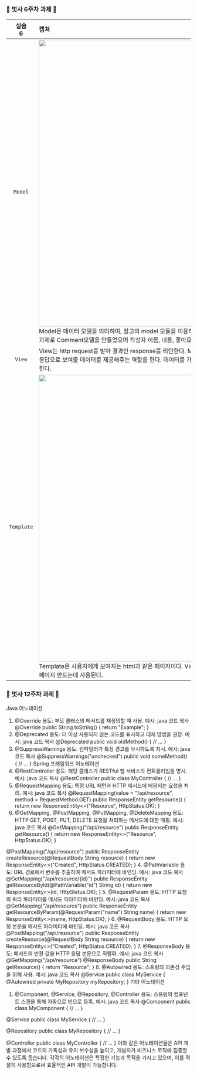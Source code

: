 <br><br>
### 🦁 멋사 6주차 과제 🦁

| 실습 <br> 6 | 캡쳐 | 
|:------:|:------|
|`Model`| <img width="782" src="https://github.com/Likelion-at-SMWU-12th/LeeHyoRim/assets/127765134/43ea0127-c049-4060-a413-ce315195efad"> <br>Model은 데이터 모델을 의미하며, 장고의 model 모듈을 이용하여 DB의 테이블과 일치하는 데이터 구조를 정의한다. <br> 과제로 Comment모델을 만들었으며 작성자 이름, 내용, 좋아요 수, 싫어요 수가 요소로 포함 됨.|
|`View`| View는 http request를 받아 결과인 response를 리턴한다. Model을 통해 필요한 데이터에 접근해 Template에게 응답으로 보여줄 데이터를 제공해주는 역할을 한다. 데이터를 가공하는 로직은 views.py 파일에서 코드를 작성해 처리한다.|
|`Template`|  <img width="782" src="https://github.com/Likelion-at-SMWU-12th/LeeHyoRim/assets/127765134/3ad4688e-cb3c-4acc-b07b-f1f6bbc72719"> <br>Template은 사용자에게 보여지는 html과 같은 페이지이다. View로부터 전달된 데이터를 템플릿에 적용하여 동적 웹 페이지 만드는데 사용된다. |

### 🦁 멋사 12주차 과제 🦁
Java 어노테이션
1. @Override
용도: 부모 클래스의 메서드를 재정의할 때 사용.
예시:
java
코드 복사
@Override
public String toString() {
    return "Example";
}
2. @Deprecated
용도: 더 이상 사용되지 않는 코드를 표시하고 대체 방법을 권장.
예시:
java
코드 복사
@Deprecated
public void oldMethod() {
    // ...
}
3. @SuppressWarnings
용도: 컴파일러가 특정 경고를 무시하도록 지시.
예시:
java
코드 복사
@SuppressWarnings("unchecked")
public void someMethod() {
    // ...
}
Spring 프레임워크 어노테이션
1. @RestController
용도: 해당 클래스가 RESTful 웹 서비스의 컨트롤러임을 명시.
예시:
java
코드 복사
@RestController
public class MyController {
    // ...
}
2. @RequestMapping
용도: 특정 URL 패턴과 HTTP 메서드에 매핑되는 요청을 처리.
예시:
java
코드 복사
@RequestMapping(value = "/api/resource", method = RequestMethod.GET)
public ResponseEntity<String> getResource() {
    return new ResponseEntity<>("Resource", HttpStatus.OK);
}
3. @GetMapping, @PostMapping, @PutMapping, @DeleteMapping
용도: HTTP GET, POST, PUT, DELETE 요청을 처리하는 메서드에 대한 매핑.
예시:
java
코드 복사
@GetMapping("/api/resource")
public ResponseEntity<String> getResource() {
    return new ResponseEntity<>("Resource", HttpStatus.OK);
}

@PostMapping("/api/resource")
public ResponseEntity<String> createResource(@RequestBody String resource) {
    return new ResponseEntity<>("Created", HttpStatus.CREATED);
}
4. @PathVariable
용도: URL 경로에서 변수를 추출하여 메서드 파라미터에 바인딩.
예시:
java
코드 복사
@GetMapping("/api/resource/{id}")
public ResponseEntity<String> getResourceById(@PathVariable("id") String id) {
    return new ResponseEntity<>(id, HttpStatus.OK);
}
5. @RequestParam
용도: HTTP 요청의 쿼리 파라미터를 메서드 파라미터에 바인딩.
예시:
java
코드 복사
@GetMapping("/api/resource")
public ResponseEntity<String> getResourceByParam(@RequestParam("name") String name) {
    return new ResponseEntity<>(name, HttpStatus.OK);
}
6. @RequestBody
용도: HTTP 요청 본문을 메서드 파라미터에 바인딩.
예시:
java
코드 복사
@PostMapping("/api/resource")
public ResponseEntity<String> createResource(@RequestBody String resource) {
    return new ResponseEntity<>("Created", HttpStatus.CREATED);
}
7. @ResponseBody
용도: 메서드의 반환 값을 HTTP 응답 본문으로 직렬화.
예시:
java
코드 복사
@GetMapping("/api/resource")
@ResponseBody
public String getResource() {
    return "Resource";
}
8. @Autowired
용도: 스프링의 의존성 주입을 위해 사용.
예시:
java
코드 복사
@Service
public class MyService {
    @Autowired
    private MyRepository myRepository;
}
기타 어노테이션
1. @Component, @Service, @Repository, @Controller
용도: 스프링의 컴포넌트 스캔을 통해 자동으로 빈으로 등록.
예시:
java
코드 복사
@Component
public class MyComponent {
    // ...
}

@Service
public class MyService {
    // ...
}

@Repository
public class MyRepository {
    // ...
}

@Controller
public class MyController {
    // ...
}
이와 같은 어노테이션들은 API 개발 과정에서 코드의 가독성과 유지 보수성을 높이고, 개발자가 비즈니스 로직에 집중할 수 있도록 돕습니다. 각각의 어노테이션은 특정한 기능과 목적을 가지고 있으며, 이를 적절히 사용함으로써 효율적인 API 개발이 가능합니다.
